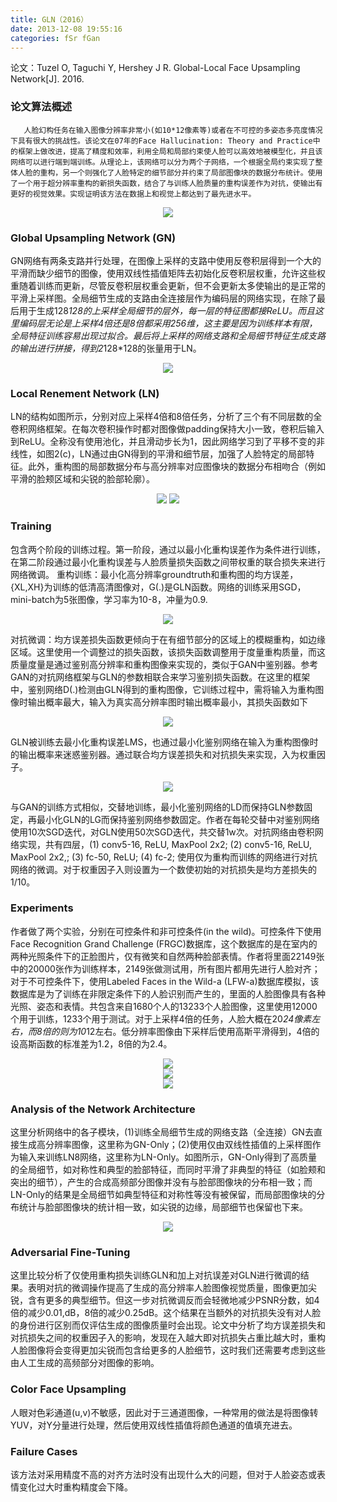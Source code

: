 ```yaml
---
title: GLN（2016）
date: 2013-12-08 19:55:16
categories: fSr fGan
---
```


<script type="text/javascript" src="http://cdn.mathjax.org/mathjax/latest/MathJax.js?config=default"></script>

论文：Tuzel O, Taguchi Y, Hershey J R. Global-Local Face Upsampling Network[J]. 2016.

### 论文算法概述

       人脸幻构任务在输入图像分辨率非常小(如10*12像素等)或者在不可控的多姿态多亮度情况下具有很大的挑战性。该论文在07年的Face Hallucination: Theory and Practice中的框架上做改进，提高了精度和效率，利用全局和局部约束使人脸可以高效地被模型化，并且该网络可以进行端到端训练。从理论上，该网络可以分为两个子网络，一个根据全局约束实现了整体人脸的重构，另一个则强化了人脸特定的细节部分并约束了局部图像块的数据分布统计。使用了一个用于超分辨率重构的新损失函数，结合了与训练人脸质量的重构误差作为对抗，使输出有更好的视觉效果。实现证明该方法在数据上和视觉上都达到了最先进水平。

<center><img src="{{ site.baseurl }}/images/pdSr/gln1.png"></center>

### Global Upsampling Network (GN)

   GN网络有两条支路并行处理，在图像上采样的支路中使用反卷积层得到一个大的平滑而缺少细节的图像，使用双线性插值矩阵去初始化反卷积层权重，允许这些权重随着训练而更新，尽管反卷积层权重会更新，但不会更新太多使输出的是正常的平滑上采样图。全局细节生成的支路由全连接层作为编码层的网络实现，在除了最后用于生成128*128的上采样全局细节的层外，每一层的特征图都接ReLU。而且这里编码层无论是上采样4倍还是8倍都采用256维，这主要是因为训练样本有限，全局特征训练容易出现过拟合。最后将上采样的网络支路和全局细节特征生成支路的输出进行拼接，得到2*128*128的张量用于LN。

<center><img src="{{ site.baseurl }}/images/pdSr/gln2.png"> </center>

### Local Renement Network (LN)

   LN的结构如图所示，分别对应上采样4倍和8倍任务，分析了三个有不同层数的全卷积网络框架。在每次卷积操作时都对图像做padding保持大小一致，卷积后输入到ReLU。全称没有使用池化，并且滑动步长为1，因此网络学习到了平移不变的非线性，如图2(c)，LN通过由GN得到的平滑和细节层，加强了人脸特定的局部特征。此外，重构图的局部数据分布与高分辨率对应图像块的数据分布相吻合（例如平滑的脸颊区域和尖锐的脸部轮廓）。

<center><img src="{{ site.baseurl }}/images/pdSr/gln3.png"> <img src="{{ site.baseurl }}/images/pdSr/gln4.png"></center>

### Training

   包含两个阶段的训练过程。第一阶段，通过以最小化重构误差作为条件进行训练，在第二阶段通过最小化重构误差与人脸质量损失函数之间带权重的联合损失来进行网络微调。
重构训练：最小化高分辨率groundtruth和重构图的均方误差，{XL,XH}为训练的低清高清图像对，G(.)是GLN函数。网络的训练采用SGD，mini-batch为5张图像，学习率为10-8，冲量为0.9.

<center><img src="{{ site.baseurl }}/images/pdSr/gln5.png"> </center>

   对抗微调：均方误差损失函数更倾向于在有细节部分的区域上的模糊重构，如边缘区域。这里使用一个调整过的损失函数，该损失函数调整用于度量重构质量，而这质量度量是通过鉴别高分辨率和重构图像来实现的，类似于GAN中鉴别器。参考GAN的对抗网络框架与GLN的参数相联合来学习鉴别损失函数。在这里的框架中，鉴别网络D(.)检测由GLN得到的重构图像，它训练过程中，需将输入为重构图像时输出概率最大，输入为真实高分辨率图时输出概率最小，其损失函数如下

<center><img src="{{ site.baseurl }}/images/pdSr/gln6.png"> </center>

   GLN被训练去最小化重构误差LMS，也通过最小化鉴别网络在输入为重构图像时的输出概率来迷惑鉴别器。通过联合均方误差损失和对抗损失来实现，入为权重因子。

<center><img src="{{ site.baseurl }}/images/pdSr/gln7.png"> </center>

   与GAN的训练方式相似，交替地训练，最小化鉴别网络的LD而保持GLN参数固定，再最小化GLN的LG而保持鉴别网络参数固定。作者在每轮交替中对鉴别网络使用10次SGD迭代，对GLN使用50次SGD迭代，共交替1w次。对抗网络由卷积网络实现，共有四层，(1) conv5-16,  ReLU,  MaxPool 2x2; (2) conv5-16,  ReLU, MaxPool 2x2,; (3) fc-50,  ReLU;  (4) fc-2; 使用仅为重构而训练的网络进行对抗网络的微调。对于权重因子入则设置为一个数使初始的对抗损失是均方差损失的1/10。

### Experiments

   作者做了两个实验，分别在可控条件和非可控条件(in the wild)。可控条件下使用Face Recognition Grand Challenge (FRGC)数据库，这个数据库的是在室内的两种光照条件下的正脸图片，仅有微笑和自然两种脸部表情。作者将里面22149张中的20000张作为训练样本，2149张做测试用，所有图片都用先进行人脸对齐；对于不可控条件下，使用Labeled Faces in the Wild-a (LFW-a)数据库模拟，该数据库是为了训练在非限定条件下的人脸识别而产生的，里面的人脸图像具有各种光照、姿态和表情。共包含来自1680个人的13233个人脸图像，这里使用12000个用于训练，1233个用于测试。对于上采样4倍的任务，人脸大概在20*24像素左右，而8倍的则为10*12左右。低分辨率图像由下采样后使用高斯平滑得到，4倍的设高斯函数的标准差为1.2，8倍的为2.4。

<center><img src="{{ site.baseurl }}/images/pdSr/gln8.png"> </center>

<center><img src="{{ site.baseurl }}/images/pdSr/gln9.png"> </center>

<center><img src="{{ site.baseurl }}/images/pdSr/gln10.png"> </center>

### Analysis of the Network Architecture

   这里分析网络中的各子模块，(1)训练全局细节生成的网络支路（全连接）GN去直接生成高分辨率图像，这里称为GN-Only；(2)使用仅由双线性插值的上采样图作为输入来训练LN8网络，这里称为LN-Only。如图所示，GN-Only得到了高质量的全局细节，如对称性和典型的脸部特征，而同时平滑了非典型的特征（如脸颊和突出的细节），产生的合成高频部分图像并没有与脸部图像块的分布相一致；而LN-Only的结果是全局细节如典型特征和对称性等没有被保留，而局部图像块的分布统计与脸部图像块的统计相一致，如尖锐的边缘，局部细节也保留也下来。

<center><img src="{{ site.baseurl }}/images/pdSr/gln11.png"> </center>

### Adversarial Fine-Tuning

   这里比较分析了仅使用重构损失训练GLN和加上对抗误差对GLN进行微调的结果。表明对抗的微调操作提高了生成的高分辨率人脸图像视觉质量，图像更加尖锐，含有更多的典型细节。但这一步对抗微调反而会轻微地减少PSNR分数，如4倍的减少0.01,dB，8倍的减少0.25dB。这个结果在当额外的对抗损失没有对人脸的身份进行区别而仅评估生成的图像质量时会出现。论文中分析了均方误差损失和对抗损失之间的权重因子入的影响，发现在入越大即对抗损失占重比越大时，重构人脸图像将会变得更加尖锐而包含给更多的人脸细节，这时我们还需要考虑到这些由人工生成的高频部分对图像的影响。

### Color Face Upsampling

   人眼对色彩通道(u,v)不敏感，因此对于三通道图像，一种常用的做法是将图像转YUV，对Y分量进行处理，然后使用双线性插值将颜色通道的值填充进去。

### Failure Cases

   该方法对采用精度不高的对齐方法时没有出现什么大的问题，但对于人脸姿态或表情变化过大时重构精度会下降。

